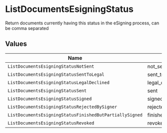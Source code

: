 # ListDocumentsEsigningStatus

Return documents currently having this status in the eSigning process, can be comma separated


## Values

| Name                                                    | Value                                                   |
| ------------------------------------------------------- | ------------------------------------------------------- |
| `ListDocumentsEsigningStatusNotSent`                    | not_sent                                                |
| `ListDocumentsEsigningStatusSentToLegal`                | sent_to_legal                                           |
| `ListDocumentsEsigningStatusLegalDeclined`              | legal_declined                                          |
| `ListDocumentsEsigningStatusSent`                       | sent                                                    |
| `ListDocumentsEsigningStatusSigned`                     | signed                                                  |
| `ListDocumentsEsigningStatusRejectedBySigner`           | rejected_by_signer                                      |
| `ListDocumentsEsigningStatusFinishedButPartiallySigned` | finished_but_partially_signed                           |
| `ListDocumentsEsigningStatusRevoked`                    | revoked                                                 |